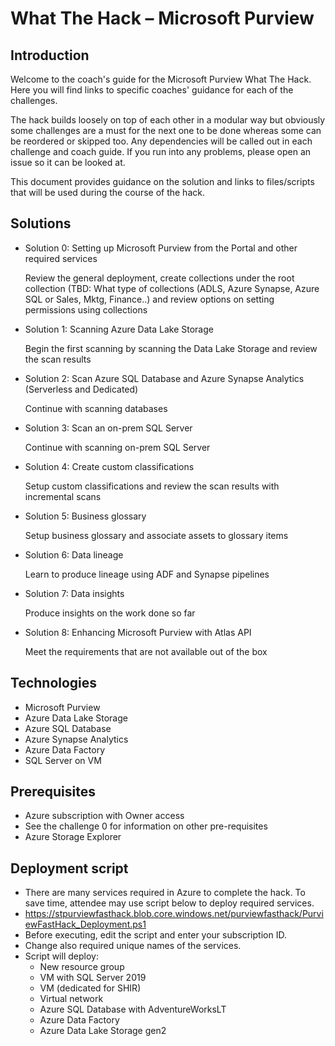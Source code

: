 # What The Hack – Microsoft Purview 

## Introduction

Welcome to the coach's guide for the Microsoft Purview What The Hack. Here you will find links to specific coaches' guidance for each of the challenges. 

The hack builds loosely on top of each other in a modular way but obviously some challenges are a must for the next one to be done whereas some can be reordered or skipped too. Any dependencies will be called out in each challenge and coach guide. If you run into any problems, please open an issue so it can be looked at. 

This document provides guidance on the solution and links to files/scripts that will be used during the course of the hack. 

## Solutions 

- Solution 0: Setting up Microsoft Purview from the Portal and other required services 

    Review the general deployment, create collections under the root collection (TBD: What type of collections (ADLS, Azure Synapse, Azure SQL or Sales, Mktg, Finance..) and review options on setting permissions using collections 
- Solution 1: Scanning Azure Data Lake Storage 

    Begin the first scanning by scanning the Data Lake Storage and review the scan results 
- Solution 2: Scan Azure SQL Database and Azure Synapse Analytics (Serverless and Dedicated) 

    Continue with scanning databases 
- Solution 3: Scan an on-prem SQL Server 

    Continue with scanning on-prem SQL Server 
- Solution 4: Create custom classifications 

    Setup custom classifications and review the scan results with incremental scans 
- Solution 5: Business glossary 

    Setup business glossary and associate assets to glossary items 
- Solution 6: Data lineage 

    Learn to produce lineage using ADF and Synapse pipelines 
- Solution 7: Data insights 

    Produce insights on the work done so far 
- Solution 8: Enhancing Microsoft Purview with Atlas API 

    Meet the requirements that are not available out of the box 
  
  
## Technologies 

- Microsoft Purview 
- Azure Data Lake Storage 
- Azure SQL Database 
- Azure Synapse Analytics 
- Azure Data Factory 
- SQL Server on VM 

## Prerequisites 

- Azure subscription with Owner access 
- See the challenge 0 for information on other pre-requisites 
- Azure Storage Explorer 

## Deployment script 

- There are many services required in Azure to complete the hack. To save time, attendee may use script below to deploy required services. 
- https://stpurviewfasthack.blob.core.windows.net/purviewfasthack/PurviewFastHack_Deployment.ps1  
- Before executing, edit the script and enter your subscription ID. 
- Change also required unique names of the services. 
- Script will deploy: 
  - New resource group 
  - VM with SQL Server 2019 
  - VM (dedicated for SHIR) 
  - Virtual network 
  - Azure SQL Database with AdventureWorksLT 
  - Azure Data Factory 
  - Azure Data Lake Storage gen2 
